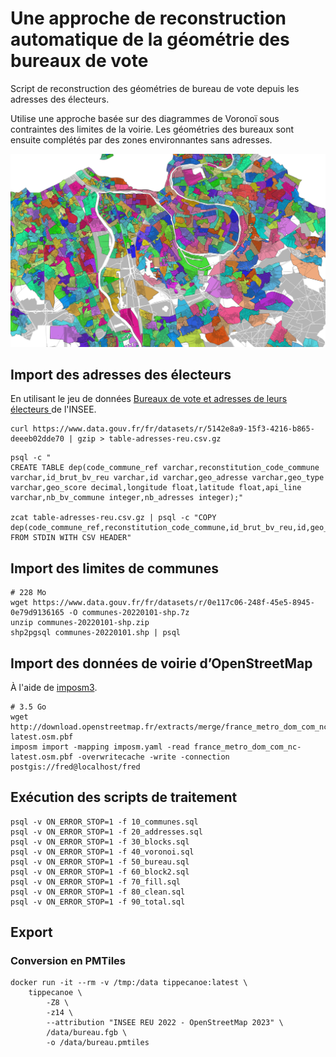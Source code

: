 # Une approche de reconstruction automatique de la géométrie des bureaux de vote

Script de reconstruction des géométries de bureau de vote depuis les adresses des électeurs.

Utilise une approche basée sur des diagrammes de Voronoï sous contraintes des limites de la voirie. Les géométries des bureaux sont ensuite complétés par des zones environnantes sans adresses.

![](bureaux.png)

## Import des adresses des électeurs

En utilisant le jeu de données [Bureaux de vote et adresses de leurs électeurs ](https://www.data.gouv.fr/fr/datasets/bureaux-de-vote-et-adresses-de-leurs-electeurs/) de l'INSEE.

```
curl https://www.data.gouv.fr/fr/datasets/r/5142e8a9-15f3-4216-b865-deeeb02dde70 | gzip > table-adresses-reu.csv.gz
```

```
psql -c "
CREATE TABLE dep(code_commune_ref varchar,reconstitution_code_commune varchar,id_brut_bv_reu varchar,id varchar,geo_adresse varchar,geo_type varchar,geo_score decimal,longitude float,latitude float,api_line varchar,nb_bv_commune integer,nb_adresses integer);"

zcat table-adresses-reu.csv.gz | psql -c "COPY dep(code_commune_ref,reconstitution_code_commune,id_brut_bv_reu,id,geo_adresse,geo_type,geo_score,longitude,latitude,api_line,nb_bv_commune,nb_adresses) FROM STDIN WITH CSV HEADER"
```

## Import des limites de communes

```
# 228 Mo
wget https://www.data.gouv.fr/fr/datasets/r/0e117c06-248f-45e5-8945-0e79d9136165 -O communes-20220101-shp.7z
unzip communes-20220101-shp.zip
shp2pgsql communes-20220101.shp | psql
```

## Import des données de voirie d’OpenStreetMap

À l'aide de [imposm3](https://imposm.org/).
```
# 3.5 Go
wget http://download.openstreetmap.fr/extracts/merge/france_metro_dom_com_nc-latest.osm.pbf
imposm import -mapping imposm.yaml -read france_metro_dom_com_nc-latest.osm.pbf -overwritecache -write -connection postgis://fred@localhost/fred
```

## Exécution des scripts de traitement

```
psql -v ON_ERROR_STOP=1 -f 10_communes.sql
psql -v ON_ERROR_STOP=1 -f 20_addresses.sql
psql -v ON_ERROR_STOP=1 -f 30_blocks.sql
psql -v ON_ERROR_STOP=1 -f 40_voronoi.sql
psql -v ON_ERROR_STOP=1 -f 50_bureau.sql
psql -v ON_ERROR_STOP=1 -f 60_block2.sql
psql -v ON_ERROR_STOP=1 -f 70_fill.sql
psql -v ON_ERROR_STOP=1 -f 80_clean.sql
psql -v ON_ERROR_STOP=1 -f 90_total.sql
```

## Export

### Conversion en PMTiles

```
docker run -it --rm -v /tmp:/data tippecanoe:latest \
    tippecanoe \
        -Z8 \
        -z14 \
        --attribution "INSEE REU 2022 - OpenStreetMap 2023" \
        /data/bureau.fgb \
        -o /data/bureau.pmtiles
```
